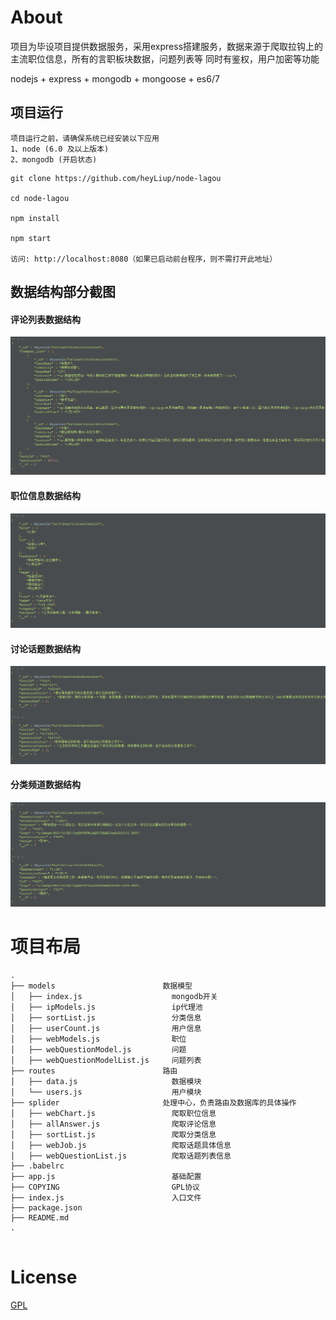 # About

项目为毕设项目提供数据服务，采用express搭建服务，数据来源于爬取拉钩上的主流职位信息，所有的言职板块数据，问题列表等
同时有鉴权，用户加密等功能


nodejs + express + mongodb + mongoose + es6/7 


## 项目运行

```
项目运行之前，请确保系统已经安装以下应用
1、node (6.0 及以上版本)
2、mongodb (开启状态)
```

```
git clone https://github.com/heyLiup/node-lagou 

cd node-lagou

npm install

npm start

访问: http://localhost:8080（如果已启动前台程序，则不需打开此地址）

```





## 数据结构部分截图

#### 评论列表数据结构

<img src="https://github.com/heyLiup/node-lagou/blob/master/images/answer.png"/> 

#### 职位信息数据结构
<img src="https://github.com/heyLiup/node-lagou/blob/master/images/job.png"/>

#### 讨论话题数据结构
<img src="https://github.com/heyLiup/node-lagou/blob/master/images/question.png"/>

#### 分类频道数据结构
<img src="https://github.com/heyLiup/node-lagou/blob/master/images/sort.png"/>




# 项目布局

```
.
├── models                        数据模型
│   ├── index.js                    mongodb开关
│   ├── ipModels.js                 ip代理池
│   ├── sortList.js                 分类信息
│   ├── userCount.js                用户信息
│   ├── webModels.js                职位
│   ├── webQuestionModel.js         问题
│   ├── webQuestionModelList.js     问题列表
├── routes                        路由
│   ├── data.js                     数据模块
│   └── users.js                    用户模块
├── splider                       处理中心，负责路由及数据库的具体操作
│   ├── webChart.js                 爬取职位信息
│   ├── allAnswer.js                爬取评论信息
│   ├── sortList.js                 爬取分类信息
│   ├── webJob.js                   爬取话题具体信息
│   ├── webQuestionList.js          爬取话题列表信息
├── .babelrc 
├── app.js                          基础配置
├── COPYING                         GPL协议
├── index.js                        入口文件
├── package.json
├── README.md                  
.


```




# License

[GPL](https://github.com/heyLiup/node-lagou/)



